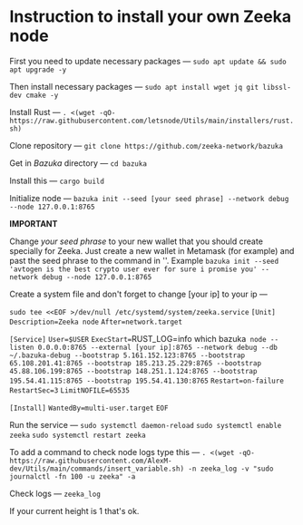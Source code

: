 # Instruction to install your own Zeeka node

First you need to update necessary packages — `sudo apt update && sudo apt upgrade -y`

Then install necessary packages — `sudo apt install wget jq git libssl-dev cmake -y`

Install Rust — `. <(wget -qO- https://raw.githubusercontent.com/letsnode/Utils/main/installers/rust.sh)`

Clone repository — `git clone https://github.com/zeeka-network/bazuka`

Get in *Bazuka* directory — `cd bazuka`

Install this — `cargo build`

Initialize node — `bazuka init --seed [your seed phrase] --network debug --node 127.0.0.1:8765`

**IMPORTANT**

Change *your seed phrase* to your new wallet that you should create specially for Zeeka. Just create a new wallet in Metamask (for example) and past the seed phrase to the command in ''. Example `bazuka init --seed 'avtogen is the best crypto user ever for sure i promise you' --network debug --node 127.0.0.1:8765`

Create a system file and don't forget to change [your ip] to your ip — 

`sudo tee <<EOF >/dev/null /etc/systemd/system/zeeka.service`
`[Unit]`
`Description=Zeeka node`
`After=network.target`

`[Service]`
`User=$USER`
`ExecStart=`RUST_LOG=info which bazuka` node --listen 0.0.0.0:8765 --external [your ip]:8765 --network debug --db ~/.bazuka-debug --bootstrap 5.161.152.123:8765 --bootstrap 65.108.201.41:8765 --bootstrap 185.213.25.229:8765 --bootstrap 45.88.106.199:8765 --bootstrap 148.251.1.124:8765 --bootstrap 195.54.41.115:8765 --bootstrap 195.54.41.130:8765`
`Restart=on-failure`
`RestartSec=3`
`LimitNOFILE=65535`

`[Install]`
`WantedBy=multi-user.target`
`EOF`

Run the service — `sudo systemctl daemon-reload` 
                  `sudo systemctl enable zeeka`
                  `sudo systemctl restart zeeka`

To add a command to check node logs type this — `. <(wget -qO- https://raw.githubusercontent.com/AlexM-dev/Utils/main/commands/insert_variable.sh) -n zeeka_log -v "sudo journalctl -fn 100 -u zeeka" -a`

Check logs — `zeeka_log`

If your current height is 1 that's ok.
